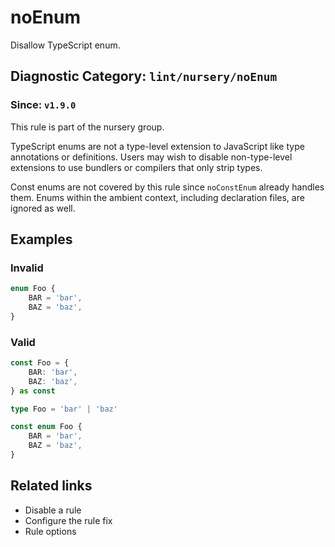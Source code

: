# noEnum

Disallow TypeScript enum.

## Diagnostic Category: `lint/nursery/noEnum`

### Since: `v1.9.0`

This rule is part of the nursery group.

TypeScript enums are not a type-level extension to JavaScript like type annotations or definitions. Users may wish to disable non-type-level extensions to use bundlers or compilers that only strip types.

Const enums are not covered by this rule since `noConstEnum` already handles them. Enums within the ambient context, including declaration files, are ignored as well.

## Examples

### Invalid

```ts
enum Foo {
    BAR = 'bar',
    BAZ = 'baz',
}
```

### Valid

```ts
const Foo = {
    BAR: 'bar',
    BAZ: 'baz',
} as const
```

```ts
type Foo = 'bar' | 'baz'
```

```ts
const enum Foo {
    BAR = 'bar',
    BAZ = 'baz',
}
```

## Related links

- Disable a rule
- Configure the rule fix
- Rule options